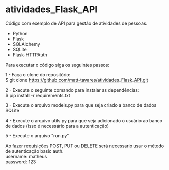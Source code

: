 # atividades_Flask_API
Código com exemplo de API para gestão de atividades de pessoas.

* Python
* Flask
* SQLAlchemy
* SQLite
* Flask-HTTPAuth

Para executar o código siga os seguintes passos:

1 - Faça o clone do repositório:</br>
$ git clone https://github.com/matt-tavares/atividades_Flask_API.git

2 - Execute o seguinte comando para instalar as dependências:</br>
$ pip install -r requirements.txt

3 - Execute o arquivo models.py para que seja criado a banco de dados SQLite

4 - Execute o arquivo utils.py para que seja adicionado o usuário ao banco de dados (isso é necessário para a autenticação)

5 - Execute o arquivo "run.py"

Ao fazer requisições POST, PUT ou DELETE será necessario usar o método de autenticação basic auth.</br>
username: matheus</br>
password: 123
